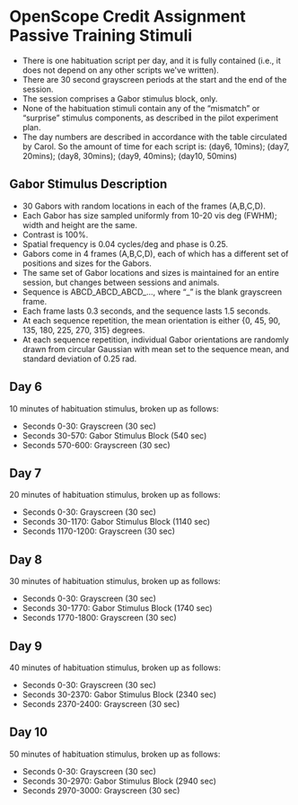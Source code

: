 ﻿OpenScope Credit Assignment Passive Training Stimuli
====================================================

- There is one habituation script per day, and it is fully contained (i.e., it does not depend on any other scripts we've written).
- There are 30 second grayscreen periods at the start and the end of the session.
- The session comprises a Gabor stimulus block, only.
- None of the habituation stimuli contain any of the “mismatch” or “surprise” stimulus components, as described in the pilot experiment plan.
- The day numbers are described in accordance with the table circulated by Carol. So the amount of time for each script is:
(day6, 10mins); (day7, 20mins); (day8, 30mins); (day9, 40mins); (day10, 50mins)

Gabor Stimulus Description
--------------------------
- 30 Gabors with random locations in each of the frames (A,B,C,D).
- Each Gabor has size sampled uniformly from 10-20 vis deg (FWHM); width and height are the same.
- Contrast is 100%.
- Spatial frequency is 0.04 cycles/deg and phase is 0.25.
- Gabors come in 4 frames (A,B,C,D), each of which has a different set of positions and sizes for the Gabors.
- The same set of Gabor locations and sizes is maintained for an entire session, but changes between sessions and animals.
- Sequence is ABCD_ABCD_ABCD_..., where “_” is the blank grayscreen frame.
- Each frame lasts 0.3 seconds, and the sequence lasts 1.5 seconds.
- At each sequence repetition, the mean orientation is either {0, 45, 90, 135, 180, 225, 270, 315}  degrees.
- At each sequence repetition, individual Gabor orientations are randomly drawn from circular Gaussian with mean set to the sequence mean, and standard deviation of 0.25 rad.

Day 6
-----
10 minutes of habituation stimulus, broken up as follows:
- Seconds 0-30: Grayscreen (30 sec)
- Seconds 30-570: Gabor Stimulus Block (540 sec)
- Seconds 570-600: Grayscreen (30 sec)

Day 7
-----
20 minutes of habituation stimulus, broken up as follows:
- Seconds 0-30: Grayscreen (30 sec)
- Seconds 30-1170: Gabor Stimulus Block (1140 sec)
- Seconds 1170-1200: Grayscreen (30 sec)

Day 8
-----
30 minutes of habituation stimulus, broken up as follows:
- Seconds 0-30: Grayscreen (30 sec)
- Seconds 30-1770: Gabor Stimulus Block (1740 sec)
- Seconds 1770-1800: Grayscreen (30 sec)

Day 9
-----
40 minutes of habituation stimulus, broken up as follows:
- Seconds 0-30: Grayscreen (30 sec)
- Seconds 30-2370: Gabor Stimulus Block (2340 sec)
- Seconds 2370-2400: Grayscreen (30 sec)

Day 10
------
50 minutes of habituation stimulus, broken up as follows:
- Seconds 0-30: Grayscreen (30 sec)
- Seconds 30-2970: Gabor Stimulus Block (2940 sec)
- Seconds 2970-3000: Grayscreen (30 sec)

